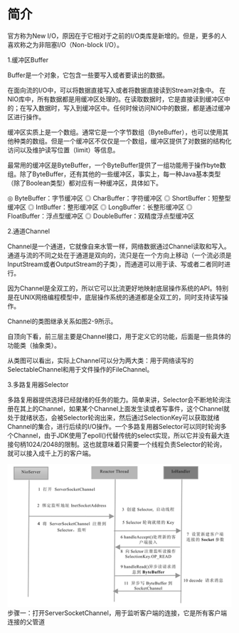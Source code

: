 # 简介

官方称为New I/O，原因在于它相对于之前的I/O类库是新增的。但是，更多的人喜欢称之为非阻塞I/O（Non-block I/O）。


1.缓冲区Buffer

Buffer是一个对象，它包含一些要写入或者要读出的数据。

在面向流的I/O中，可以将数据直接写入或者将数据直接读到Stream对象中。
在NIO库中，所有数据都是用缓冲区处理的。在读取数据时，它是直接读到缓冲区中的；在写入数据时，写入到缓冲区中。任何时候访问NIO中的数据，都是通过缓冲区进行操作。

缓冲区实质上是一个数组。通常它是一个字节数组（ByteBuffer），也可以使用其他种类的数组。但是一个缓冲区不仅仅是一个数组，缓冲区提供了对数据的结构化访问以及维护读写位置（limit）等信息。

最常用的缓冲区是ByteBuffer，一个ByteBuffer提供了一组功能用于操作byte数组。除了ByteBuffer，还有其他的一些缓冲区，事实上，每一种Java基本类型（除了Boolean类型）都对应有一种缓冲区，具体如下。


◎ ByteBuffer：字节缓冲区
◎ CharBuffer：字符缓冲区
◎ ShortBuffer：短整型缓冲区
◎ IntBuffer：整形缓冲区
◎ LongBuffer：长整形缓冲区
◎ FloatBuffer：浮点型缓冲区
◎ DoubleBuffer：双精度浮点型缓冲区


2.通道Channel

Channel是一个通道，它就像自来水管一样，网络数据通过Channel读取和写入。通道与流的不同之处在于通道是双向的，流只是在一个方向上移动（一个流必须是InputStream或者OutputStream的子类），而通道可以用于读、写或者二者同时进行。

因为Channel是全双工的，所以它可以比流更好地映射底层操作系统的API。特别是在UNIX网络编程模型中，底层操作系统的通道都是全双工的，同时支持读写操作。

Channel的类图继承关系如图2-9所示。

自顶向下看，前三层主要是Channel接口，用于定义它的功能，后面是一些具体的功能类（抽象类）。

从类图可以看出，实际上Channel可以分为两大类：用于网络读写的SelectableChannel和用于文件操作的FileChannel。

3.多路复用器Selector

多路复用器提供选择已经就绪的任务的能力。简单来讲，Selector会不断地轮询注册在其上的Channel，如果某个Channel上面发生读或者写事件，这个Channel就处于就绪状态，会被Selector轮询出来，然后通过SelectionKey可以获取就绪Channel的集合，进行后续的I/O操作。一个多路复用器Selector可以同时轮询多个Channel，由于JDK使用了epoll()代替传统的select实现，所以它并没有最大连接句柄1024/2048的限制。这也就意味着只需要一个线程负责Selector的轮询，就可以接入成千上万的客户端。

![NIO服务端通信序列图](../../assets/2024-06-11-19-54-15.png)
步骤一：打开ServerSocketChannel，用于监听客户端的连接，它是所有客户端连接的父管道
```java

```
